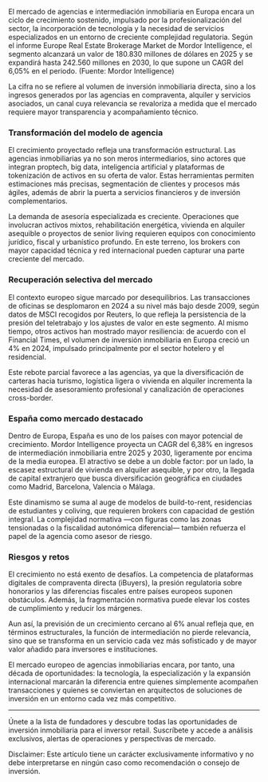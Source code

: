 <!--meta
{
  "title": "El negocio de la intermediación inmobiliaria en Europa crecerá un 6% anual hasta 2030",
  "slug": "negocio-intermediacion-2030",
  "source": "euronews",
  "published_at": "2025-10-02",
  "hero_image": "https://raw.githubusercontent.com/MercadoVI/newsappri/main/news/2025-10-02/intermediacion-inmobiliaria-europa-2030.webp",
  "summary": "El mercado de agencias e intermediación inmobiliaria en Europa encara un ciclo de crecimiento sostenido.",
  "tags": ["mercado","lujo","europa"]
}
-->
El mercado de agencias e intermediación inmobiliaria en Europa encara un ciclo de crecimiento sostenido, impulsado por la profesionalización del sector, la incorporación de tecnología y la necesidad de servicios especializados en un entorno de creciente complejidad regulatoria. Según el informe Europe Real Estate Brokerage Market de Mordor Intelligence, el segmento alcanzará un valor de 180.830 millones de dólares en 2025 y se expandirá hasta 242.560 millones en 2030, lo que supone un CAGR del 6,05% en el periodo. (Fuente: Mordor Intelligence)

La cifra no se refiere al volumen de inversión inmobiliaria directa, sino a los ingresos generados por las agencias en compraventa, alquiler y servicios asociados, un canal cuya relevancia se revaloriza a medida que el mercado requiere mayor transparencia y acompañamiento técnico.

### Transformación del modelo de agencia

El crecimiento proyectado refleja una transformación estructural. Las agencias inmobiliarias ya no son meros intermediarios, sino actores que integran proptech, big data, inteligencia artificial y plataformas de tokenización de activos en su oferta de valor. Estas herramientas permiten estimaciones más precisas, segmentación de clientes y procesos más ágiles, además de abrir la puerta a servicios financieros y de inversión complementarios.

La demanda de asesoría especializada es creciente. Operaciones que involucran activos mixtos, rehabilitación energética, vivienda en alquiler asequible o proyectos de senior living requieren equipos con conocimiento jurídico, fiscal y urbanístico profundo. En este terreno, los brokers con mayor capacidad técnica y red internacional pueden capturar una parte creciente del mercado.

### Recuperación selectiva del mercado

El contexto europeo sigue marcado por desequilibrios. Las transacciones de oficinas se desplomaron en 2024 a su nivel más bajo desde 2009, según datos de MSCI recogidos por Reuters, lo que refleja la persistencia de la presión del teletrabajo y los ajustes de valor en este segmento. Al mismo tiempo, otros activos han mostrado mayor resiliencia: de acuerdo con el Financial Times, el volumen de inversión inmobiliaria en Europa creció un 4% en 2024, impulsado principalmente por el sector hotelero y el residencial.

Este rebote parcial favorece a las agencias, ya que la diversificación de carteras hacia turismo, logística ligera o vivienda en alquiler incrementa la necesidad de asesoramiento profesional y canalización de operaciones cross-border.

### España como mercado destacado

Dentro de Europa, España es uno de los países con mayor potencial de crecimiento. Mordor Intelligence proyecta un CAGR del 6,38% en ingresos de intermediación inmobiliaria entre 2025 y 2030, ligeramente por encima de la media europea. El atractivo se debe a un doble factor: por un lado, la escasez estructural de vivienda en alquiler asequible, y por otro, la llegada de capital extranjero que busca diversificación geográfica en ciudades como Madrid, Barcelona, Valencia o Málaga.

Este dinamismo se suma al auge de modelos de build-to-rent, residencias de estudiantes y coliving, que requieren brokers con capacidad de gestión integral. La complejidad normativa —con figuras como las zonas tensionadas o la fiscalidad autonómica diferencial— también refuerza el papel de la agencia como asesor de riesgo.

### Riesgos y retos

El crecimiento no está exento de desafíos. La competencia de plataformas digitales de compraventa directa (iBuyers), la presión regulatoria sobre honorarios y las diferencias fiscales entre países europeos suponen obstáculos. Además, la fragmentación normativa puede elevar los costes de cumplimiento y reducir los márgenes.

Aun así, la previsión de un crecimiento cercano al 6% anual refleja que, en términos estructurales, la función de intermediación no pierde relevancia, sino que se transforma en un servicio cada vez más sofisticado y de mayor valor añadido para inversores e instituciones.

El mercado europeo de agencias inmobiliarias encara, por tanto, una década de oportunidades: la tecnología, la especialización y la expansión internacional marcarán la diferencia entre quienes simplemente acompañen transacciones y quienes se conviertan en arquitectos de soluciones de inversión en un entorno cada vez más competitivo.

---

Únete a la lista de fundadores y descubre todas las oportunidades de inversión inmobiliaria para el inversor retail. Suscríbete y accede a análisis exclusivos, alertas de operaciones y perspectivas de mercado.

Disclaimer: Este artículo tiene un carácter exclusivamente informativo y no debe interpretarse en ningún caso como recomendación o consejo de inversión.
